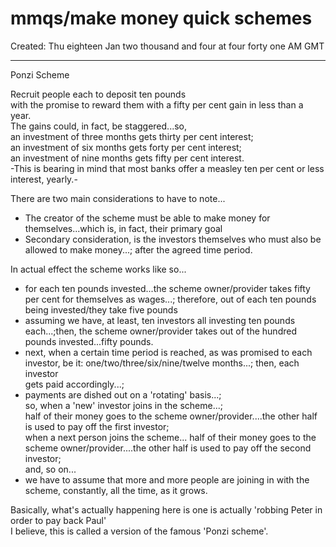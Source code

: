 # mmqs/make money quick schemes

Created: Thu eighteen Jan two thousand and four at four forty one AM GMT

-----

Ponzi Scheme  

Recruit people each to deposit ten pounds  
with the promise to reward them with a fifty per cent gain in less than a year.  
The gains could, in fact, be staggered...so,   
an investment of three months gets thirty per cent interest;    
an investment of six months gets forty per cent interest;   
an investment of nine months gets fifty per cent interest.  
-This is bearing in mind that most banks offer a measley ten per cent or less interest, yearly.-

There are two main considerations to have to note...  
- The creator of the scheme must be able to make money for themselves...which is, in fact, their primary goal    
- Secondary consideration, is the investors themselves who must also be allowed to make money...; after the agreed time period.    

In actual effect the scheme works like so...  
- for each ten pounds invested...the scheme owner/provider takes fifty per cent for themselves as wages...; therefore, out of each ten pounds being invested/they take five pounds  
- assuming we have, at least, ten investors all investing ten pounds each...;then, the scheme owner/provider takes out of the hundred pounds invested...fifty pounds.  
- next, when a certain time period is reached, as was promised to each investor, be it: one/two/three/six/nine/twelve months...; then, each investor  
gets paid accordingly...;  
- payments are dished out on a 'rotating' basis...;  
  so, when a 'new' investor joins in the scheme...;  
  half of their money goes to the scheme owner/provider....the other half is used to pay off the first investor;    
  when a next person joins the scheme...
  half of their money goes to the scheme owner/provider....the other half is used to pay off the second investor;       
  and, so on...     
- we have to assume that more and more people are joining in with the scheme, constantly, all the time, as it grows.  

Basically, what's actually happening here is one is actually 'robbing Peter in order to pay back Paul'  
I believe, this is called a version of the famous 'Ponzi scheme'.  

